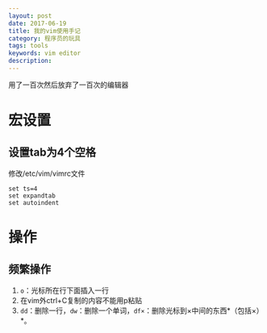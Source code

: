 ```yaml
---
layout: post
date: 2017-06-19
title: 我的vim使用手记
category: 程序员的玩具
tags: tools
keywords: vim editor
description:
---
```


用了一百次然后放弃了一百次的编辑器

# 宏设置

## 设置tab为4个空格
修改/etc/vim/vimrc文件
```vim
set ts=4
set expandtab
set autoindent
```

# 操作

## 频繁操作
1. `o`：光标所在行下面插入一行
2. 在vim外ctrl+C复制的内容不能用p粘贴
3. `dd`：删除一行，`dw`：删除一个单词，`df×`：删除光标到×中间的东西*（包括×）*。
